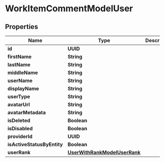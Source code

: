 

# WorkItemCommentModelUser


## Properties

| Name | Type | Description | Notes |
|------------ | ------------- | ------------- | -------------|
|**id** | **UUID** |  |  [optional] |
|**firstName** | **String** |  |  [optional] |
|**lastName** | **String** |  |  [optional] |
|**middleName** | **String** |  |  [optional] |
|**userName** | **String** |  |  [optional] |
|**displayName** | **String** |  |  [optional] |
|**userType** | **String** |  |  [optional] |
|**avatarUrl** | **String** |  |  [optional] |
|**avatarMetadata** | **String** |  |  [optional] |
|**isDeleted** | **Boolean** |  |  [optional] |
|**isDisabled** | **Boolean** |  |  [optional] |
|**providerId** | **UUID** |  |  [optional] |
|**isActiveStatusByEntity** | **Boolean** |  |  [optional] |
|**userRank** | [**UserWithRankModelUserRank**](UserWithRankModelUserRank.md) |  |  [optional] |



